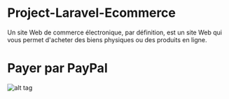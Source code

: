 # Project-Laravel-Ecommerce

Un site Web de commerce électronique, par définition, est un site Web qui vous permet d'acheter des biens physiques ou des produits en ligne.

# Payer par PayPal



![alt tag](http://https://logos-marques.com/wp-content/uploads/2020/01/Paypal-logo.png/to/img.png)

